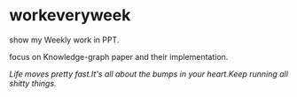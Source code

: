 # workeveryweek

show my Weekly work in PPT.

focus on Knowledge-graph paper and their implementation.

*Life moves pretty fast.It's all about the bumps in your heart.Keep running all shitty things.*
